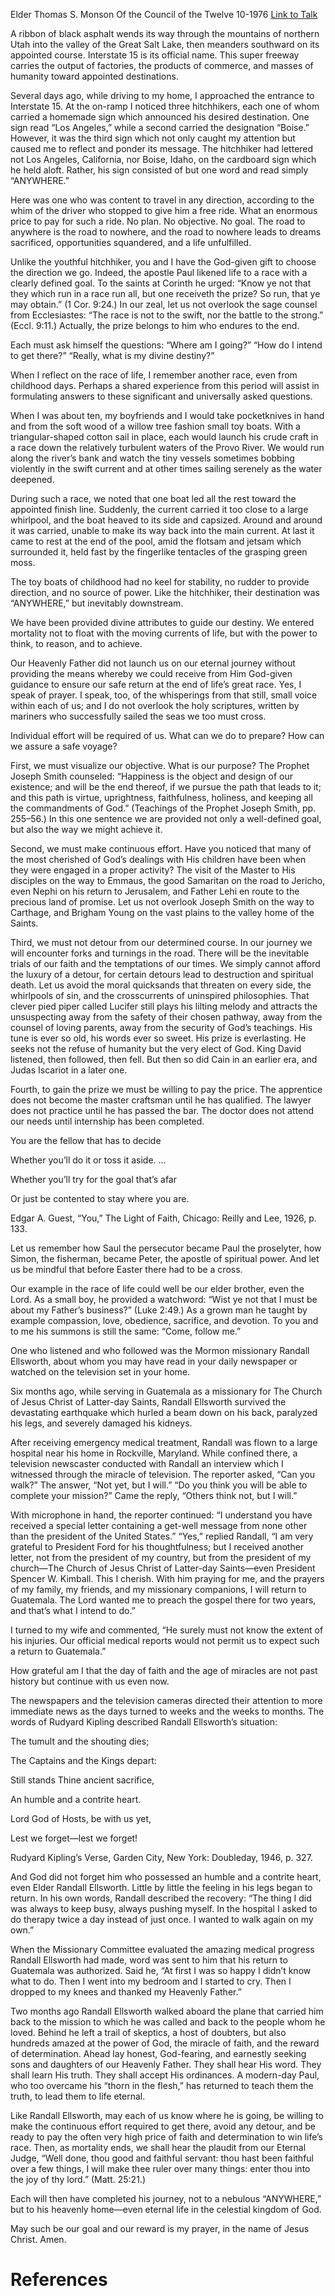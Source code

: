 Elder Thomas S. Monson
Of the Council of the Twelve
10-1976
[Link to Talk](https://www.churchofjesuschrist.org/study/general-conference/1976/10/which-road-will-you-travel?lang=eng)

A ribbon of black asphalt wends its way through the mountains of northern Utah into the valley of the Great Salt Lake, then meanders southward on its appointed course. Interstate 15 is its official name. This super freeway carries the output of factories, the products of commerce, and masses of humanity toward appointed destinations.

Several days ago, while driving to my home, I approached the entrance to Interstate 15. At the on-ramp I noticed three hitchhikers, each one of whom carried a homemade sign which announced his desired destination. One sign read “Los Angeles,” while a second carried the designation “Boise.” However, it was the third sign which not only caught my attention but caused me to reflect and ponder its message. The hitchhiker had lettered not Los Angeles, California, nor Boise, Idaho, on the cardboard sign which he held aloft. Rather, his sign consisted of but one word and read simply “ANYWHERE.”

Here was one who was content to travel in any direction, according to the whim of the driver who stopped to give him a free ride. What an enormous price to pay for such a ride. No plan. No objective. No goal. The road to anywhere is the road to nowhere, and the road to nowhere leads to dreams sacrificed, opportunities squandered, and a life unfulfilled.

Unlike the youthful hitchhiker, you and I have the God-given gift to choose the direction we go. Indeed, the apostle Paul likened life to a race with a clearly defined goal. To the saints at Corinth he urged: “Know ye not that they which run in a race run all, but one receiveth the prize? So run, that ye may obtain.” (1 Cor. 9:24.) In our zeal, let us not overlook the sage counsel from Ecclesiastes: “The race is not to the swift, nor the battle to the strong.” (Eccl. 9:11.) Actually, the prize belongs to him who endures to the end.

Each must ask himself the questions: “Where am I going?” “How do I intend to get there?” “Really, what is my divine destiny?”

When I reflect on the race of life, I remember another race, even from childhood days. Perhaps a shared experience from this period will assist in formulating answers to these significant and universally asked questions.

When I was about ten, my boyfriends and I would take pocketknives in hand and from the soft wood of a willow tree fashion small toy boats. With a triangular-shaped cotton sail in place, each would launch his crude craft in a race down the relatively turbulent waters of the Provo River. We would run along the river’s bank and watch the tiny vessels sometimes bobbing violently in the swift current and at other times sailing serenely as the water deepened.

During such a race, we noted that one boat led all the rest toward the appointed finish line. Suddenly, the current carried it too close to a large whirlpool, and the boat heaved to its side and capsized. Around and around it was carried, unable to make its way back into the main current. At last it came to rest at the end of the pool, amid the flotsam and jetsam which surrounded it, held fast by the fingerlike tentacles of the grasping green moss.

The toy boats of childhood had no keel for stability, no rudder to provide direction, and no source of power. Like the hitchhiker, their destination was “ANYWHERE,” but inevitably downstream.

We have been provided divine attributes to guide our destiny. We entered mortality not to float with the moving currents of life, but with the power to think, to reason, and to achieve.

Our Heavenly Father did not launch us on our eternal journey without providing the means whereby we could receive from Him God-given guidance to ensure our safe return at the end of life’s great race. Yes, I speak of prayer. I speak, too, of the whisperings from that still, small voice within each of us; and I do not overlook the holy scriptures, written by mariners who successfully sailed the seas we too must cross.

Individual effort will be required of us. What can we do to prepare? How can we assure a safe voyage?

First, we must visualize our objective. What is our purpose? The Prophet Joseph Smith counseled: “Happiness is the object and design of our existence; and will be the end thereof, if we pursue the path that leads to it; and this path is virtue, uprightness, faithfulness, holiness, and keeping all the commandments of God.” (Teachings of the Prophet Joseph Smith, pp. 255–56.) In this one sentence we are provided not only a well-defined goal, but also the way we might achieve it.



Second, we must make continuous effort. Have you noticed that many of the most cherished of God’s dealings with His children have been when they were engaged in a proper activity? The visit of the Master to His disciples on the way to Emmaus, the good Samaritan on the road to Jericho, even Nephi on his return to Jerusalem, and Father Lehi en route to the precious land of promise. Let us not overlook Joseph Smith on the way to Carthage, and Brigham Young on the vast plains to the valley home of the Saints.

Third, we must not detour from our determined course. In our journey we will encounter forks and turnings in the road. There will be the inevitable trials of our faith and the temptations of our times. We simply cannot afford the luxury of a detour, for certain detours lead to destruction and spiritual death. Let us avoid the moral quicksands that threaten on every side, the whirlpools of sin, and the crosscurrents of uninspired philosophies. That clever pied piper called Lucifer still plays his lilting melody and attracts the unsuspecting away from the safety of their chosen pathway, away from the counsel of loving parents, away from the security of God’s teachings. His tune is ever so old, his words ever so sweet. His prize is everlasting. He seeks not the refuse of humanity but the very elect of God. King David listened, then followed, then fell. But then so did Cain in an earlier era, and Judas Iscariot in a later one.

Fourth, to gain the prize we must be willing to pay the price. The apprentice does not become the master craftsman until he has qualified. The lawyer does not practice until he has passed the bar. The doctor does not attend our needs until internship has been completed.





You are the fellow that has to decide

Whether you’ll do it or toss it aside. …

Whether you’ll try for the goal that’s afar

Or just be contented to stay where you are.





Edgar A. Guest, “You,” The Light of Faith, Chicago: Reilly and Lee, 1926, p. 133.





Let us remember how Saul the persecutor became Paul the proselyter, how Simon, the fisherman, became Peter, the apostle of spiritual power. And let us be mindful that before Easter there had to be a cross.

Our example in the race of life could well be our elder brother, even the Lord. As a small boy, he provided a watchword: “Wist ye not that I must be about my Father’s business?” (Luke 2:49.) As a grown man he taught by example compassion, love, obedience, sacrifice, and devotion. To you and to me his summons is still the same: “Come, follow me.”

One who listened and who followed was the Mormon missionary Randall Ellsworth, about whom you may have read in your daily newspaper or watched on the television set in your home.

Six months ago, while serving in Guatemala as a missionary for The Church of Jesus Christ of Latter-day Saints, Randall Ellsworth survived the devastating earthquake which hurled a beam down on his back, paralyzed his legs, and severely damaged his kidneys.

After receiving emergency medical treatment, Randall was flown to a large hospital near his home in Rockville, Maryland. While confined there, a television newscaster conducted with Randall an interview which I witnessed through the miracle of television. The reporter asked, “Can you walk?” The answer, “Not yet, but I will.” “Do you think you will be able to complete your mission?” Came the reply, “Others think not, but I will.”

With microphone in hand, the reporter continued: “I understand you have received a special letter containing a get-well message from none other than the president of the United States.” “Yes,” replied Randall, “I am very grateful to President Ford for his thoughtfulness; but I received another letter, not from the president of my country, but from the president of my church—The Church of Jesus Christ of Latter-day Saints—even President Spencer W. Kimball. This I cherish. With him praying for me, and the prayers of my family, my friends, and my missionary companions, I will return to Guatemala. The Lord wanted me to preach the gospel there for two years, and that’s what I intend to do.”

I turned to my wife and commented, “He surely must not know the extent of his injuries. Our official medical reports would not permit us to expect such a return to Guatemala.”

How grateful am I that the day of faith and the age of miracles are not past history but continue with us even now.

The newspapers and the television cameras directed their attention to more immediate news as the days turned to weeks and the weeks to months. The words of Rudyard Kipling described Randall Ellsworth’s situation:





The tumult and the shouting dies;

The Captains and the Kings depart:

Still stands Thine ancient sacrifice,

An humble and a contrite heart.

Lord God of Hosts, be with us yet,

Lest we forget—lest we forget!





Rudyard Kipling’s Verse, Garden City, New York: Doubleday, 1946, p. 327.





And God did not forget him who possessed an humble and a contrite heart, even Elder Randall Ellsworth. Little by little the feeling in his legs began to return. In his own words, Randall described the recovery: “The thing I did was always to keep busy, always pushing myself. In the hospital I asked to do therapy twice a day instead of just once. I wanted to walk again on my own.”

When the Missionary Committee evaluated the amazing medical progress Randall Ellsworth had made, word was sent to him that his return to Guatemala was authorized. Said he, “At first I was so happy I didn’t know what to do. Then I went into my bedroom and I started to cry. Then I dropped to my knees and thanked my Heavenly Father.”

Two months ago Randall Ellsworth walked aboard the plane that carried him back to the mission to which he was called and back to the people whom he loved. Behind he left a trail of skeptics, a host of doubters, but also hundreds amazed at the power of God, the miracle of faith, and the reward of determination. Ahead lay honest, God-fearing, and earnestly seeking sons and daughters of our Heavenly Father. They shall hear His word. They shall learn His truth. They shall accept His ordinances. A modern-day Paul, who too overcame his “thorn in the flesh,” has returned to teach them the truth, to lead them to life eternal.

Like Randall Ellsworth, may each of us know where he is going, be willing to make the continuous effort required to get there, avoid any detour, and be ready to pay the often very high price of faith and determination to win life’s race. Then, as mortality ends, we shall hear the plaudit from our Eternal Judge, “Well done, thou good and faithful servant: thou hast been faithful over a few things, I will make thee ruler over many things: enter thou into the joy of thy lord.” (Matt. 25:21.)

Each will then have completed his journey, not to a nebulous “ANYWHERE,” but to his heavenly home—even eternal life in the celestial kingdom of God.

May such be our goal and our reward is my prayer, in the name of Jesus Christ. Amen.

# References
